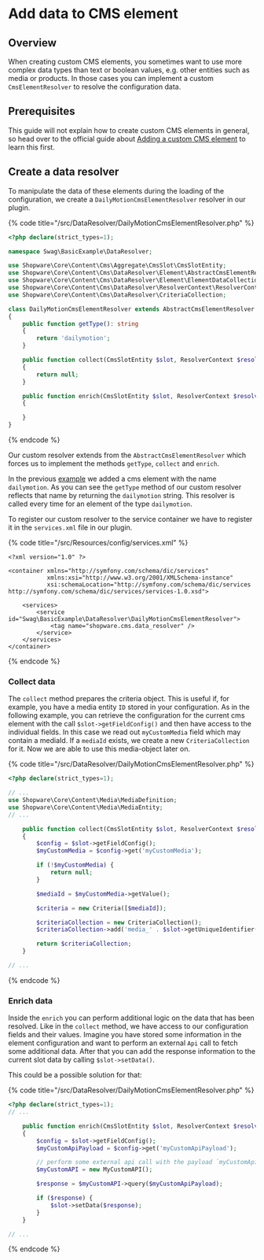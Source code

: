 # Add data to CMS element

## Overview

When creating custom CMS elements, you sometimes want to use more complex data types than text or boolean values, e.g. other entities such as media or products. In those cases you can implement a custom `CmsElementResolver` to resolve the configuration data.

## Prerequisites

This guide will not explain how to create custom CMS elements in general, so head over to the official guide about [Adding a custom CMS element](add-cms-element.md) to learn this first.

## Create a data resolver

To manipulate the data of these elements during the loading of the configuration, we create a `DailyMotionCmsElementResolver` resolver in our plugin.

{% code title="<plugin root>/src/DataResolver/DailyMotionCmsElementResolver.php" %}
```php
<?php declare(strict_types=1);

namespace Swag\BasicExample\DataResolver;

use Shopware\Core\Content\Cms\Aggregate\CmsSlot\CmsSlotEntity;
use Shopware\Core\Content\Cms\DataResolver\Element\AbstractCmsElementResolver;
use Shopware\Core\Content\Cms\DataResolver\Element\ElementDataCollection;
use Shopware\Core\Content\Cms\DataResolver\ResolverContext\ResolverContext;
use Shopware\Core\Content\Cms\DataResolver\CriteriaCollection;

class DailyMotionCmsElementResolver extends AbstractCmsElementResolver
{
    public function getType(): string
    {
        return 'dailymotion';
    }

    public function collect(CmsSlotEntity $slot, ResolverContext $resolverContext): ?CriteriaCollection
    {
        return null;
    }

    public function enrich(CmsSlotEntity $slot, ResolverContext $resolverContext, ElementDataCollection $result): void
    {

    }
}
```
{% endcode %}

Our custom resolver extends from the `AbstractCmsElementResolver` which forces us to implement the methods `getType`, `collect` and `enrich`.

In the previous [example](add-cms-element.md) we added a cms element with the name `dailymotion`. As you can see the `getType` method of our custom resolver reflects that name by returning the `dailymotion` string. This resolver is called every time for an element of the type `dailymotion`.

To register our custom resolver to the service container we have to register it in the `services.xml` file in our plugin.

{% code title="<plugin root>/src/Resources/config/services.xml" %}
```markup
<?xml version="1.0" ?>

<container xmlns="http://symfony.com/schema/dic/services"
           xmlns:xsi="http://www.w3.org/2001/XMLSchema-instance"
           xsi:schemaLocation="http://symfony.com/schema/dic/services http://symfony.com/schema/dic/services/services-1.0.xsd">

    <services>
        <service id="Swag\BasicExample\DataResolver\DailyMotionCmsElementResolver">
            <tag name="shopware.cms.data_resolver" />
        </service>
    </services>
</container>
```
{% endcode %}

### Collect data

The `collect` method prepares the criteria object. This is useful if, for example, you have a media entity `ID` stored in your configuration. As in the following example, you can retrieve the configuration for the current cms element with the call `$slot->getFieldConfig()` and then have access to the individual fields. In this case we read out `myCustomMedia` field which may contain a mediaId. If a `mediaId` exists, we create a new `CriteriaCollection` for it. Now we are able to use this media-object later on.

{% code title="<plugin root>/src/DataResolver/DailyMotionCmsElementResolver.php" %}
```php
<?php declare(strict_types=1);

// ...
use Shopware\Core\Content\Media\MediaDefinition;
use Shopware\Core\Content\Media\MediaEntity;
// ...

    public function collect(CmsSlotEntity $slot, ResolverContext $resolverContext): ?CriteriaCollection
    {
        $config = $slot->getFieldConfig();
        $myCustomMedia = $config->get('myCustomMedia');

        if (!$myCustomMedia) {
            return null;
        }

        $mediaId = $myCustomMedia->getValue();

        $criteria = new Criteria([$mediaId]);

        $criteriaCollection = new CriteriaCollection();
        $criteriaCollection->add('media_' . $slot->getUniqueIdentifier(), MediaDefinition::class, $criteria);

        return $criteriaCollection;
    }

// ...
```
{% endcode %}

### Enrich data

Inside the `enrich` you can perform additional logic on the data that has been resolved. Like in the `collect` method, we have access to our configuration fields and their values. Imagine you have stored some information in the element configuration and want to perform an external `Api` call to fetch some additional data. After that you can add the response information to the current slot data by calling `$slot->setData()`.

This could be a possible solution for that:

{% code title="<plugin root>/src/DataResolver/DailyMotionCmsElementResolver.php" %}
```php
<?php declare(strict_types=1);
// ...

    public function enrich(CmsSlotEntity $slot, ResolverContext $resolverContext, ElementDataCollection $result): void
    {
        $config = $slot->getFieldConfig();
        $myCustomApiPayload = $config->get('myCustomApiPayload');

        // perform some external api call with the payload `myCustomApiPayload`
        $myCustomAPI = new MyCustomAPI();

        $response = $myCustomAPI->query($myCustomApiPayload);

        if ($response) {
            $slot->setData($response);
        }
    }

// ...
```
{% endcode %}


